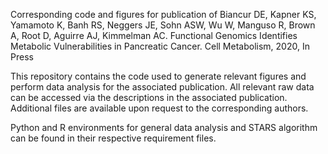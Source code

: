Corresponding code and figures for publication of Biancur DE, Kapner KS, Yamamoto K, Banh RS, Neggers JE, Sohn ASW, Wu W, Manguso R, Brown A, Root D, Aguirre AJ, Kimmelman AC. Functional Genomics Identifies Metabolic Vulnerabilities in Pancreatic Cancer. Cell Metabolism, 2020, In Press

This repository contains the code used to generate relevant figures and perform data analysis for the associated publication. All relevant raw data can be accessed via the descriptions in the associated publication. Additional files are available upon request to the corresponding authors.

Python and R environments for general data analysis and STARS algorithm can be found in their respective requirement files.
